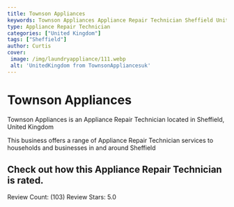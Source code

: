 ```yaml
---
title: Townson Appliances
keywords: Townson Appliances Appliance Repair Technician Sheffield United Kingdom 
type: Appliance Repair Technician 
categories: ["United Kingdom"]
tags: ["Sheffield"]
author: Curtis
cover:
 image: /img/laundryappliance/111.webp
 alt: 'UnitedKingdom from TownsonAppliancesuk'
---
```


# Townson Appliances
Townson Appliances is an Appliance Repair Technician located in Sheffield, United Kingdom

This business offers a range of Appliance Repair Technician services to households and businesses in and around Sheffield

## Check out how this Appliance Repair Technician is rated.
Review Count: (103)
Review Stars: 5.0
